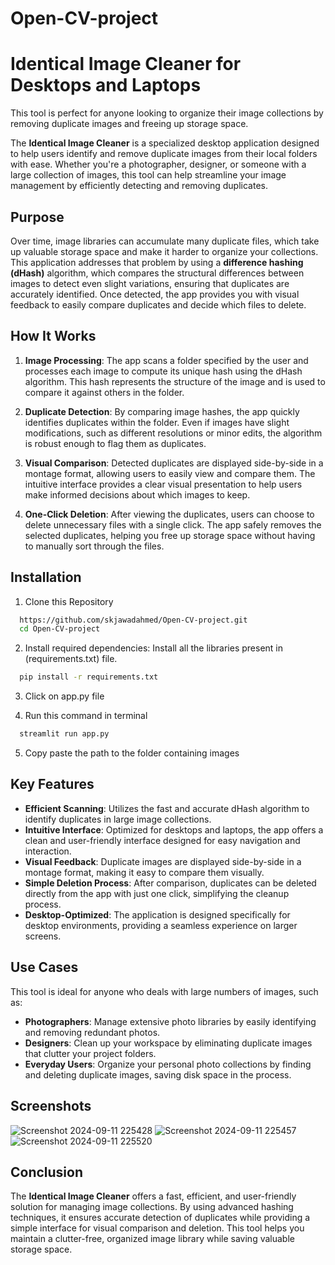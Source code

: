 # Open-CV-project
# Identical Image Cleaner for Desktops and Laptops

This tool is perfect for anyone looking to organize their image collections by removing duplicate images and freeing up storage space.

The **Identical Image Cleaner** is a specialized desktop application designed to help users identify and remove duplicate images from their local folders with ease. Whether you're a photographer, designer, or someone with a large collection of images, this tool can help streamline your image management by efficiently detecting and removing duplicates.

## Purpose

Over time, image libraries can accumulate many duplicate files, which take up valuable storage space and make it harder to organize your collections. This application addresses that problem by using a **difference hashing (dHash)** algorithm, which compares the structural differences between images to detect even slight variations, ensuring that duplicates are accurately identified. Once detected, the app provides you with visual feedback to easily compare duplicates and decide which files to delete.

## How It Works

1. **Image Processing**: The app scans a folder specified by the user and processes each image to compute its unique hash using the dHash algorithm. This hash represents the structure of the image and is used to compare it against others in the folder.
  
2. **Duplicate Detection**: By comparing image hashes, the app quickly identifies duplicates within the folder. Even if images have slight modifications, such as different resolutions or minor edits, the algorithm is robust enough to flag them as duplicates.

3. **Visual Comparison**: Detected duplicates are displayed side-by-side in a montage format, allowing users to easily view and compare them. The intuitive interface provides a clear visual presentation to help users make informed decisions about which images to keep.

4. **One-Click Deletion**: After viewing the duplicates, users can choose to delete unnecessary files with a single click. The app safely removes the selected duplicates, helping you free up storage space without having to manually sort through the files.

## Installation
1. Clone this Repository
```bash
  https://github.com/skjawadahmed/Open-CV-project.git
  cd Open-CV-project
```

2. Install required dependencies: Install all the libraries present in (requirements.txt) file.
```bash
  pip install -r requirements.txt
```
3. Click on app.py file

4. Run this command in terminal
```bash
  streamlit run app.py
```
5. Copy paste the path to the folder containing images 

## Key Features

- **Efficient Scanning**: Utilizes the fast and accurate dHash algorithm to identify duplicates in large image collections.
- **Intuitive Interface**: Optimized for desktops and laptops, the app offers a clean and user-friendly interface designed for easy navigation and interaction.
- **Visual Feedback**: Duplicate images are displayed side-by-side in a montage format, making it easy to compare them visually.
- **Simple Deletion Process**: After comparison, duplicates can be deleted directly from the app with just one click, simplifying the cleanup process.
- **Desktop-Optimized**: The application is designed specifically for desktop environments, providing a seamless experience on larger screens.

## Use Cases

This tool is ideal for anyone who deals with large numbers of images, such as:

- **Photographers**: Manage extensive photo libraries by easily identifying and removing redundant photos.
- **Designers**: Clean up your workspace by eliminating duplicate images that clutter your project folders.
- **Everyday Users**: Organize your personal photo collections by finding and deleting duplicate images, saving disk space in the process.

## Screenshots
![Screenshot 2024-09-11 225428](https://github.com/user-attachments/assets/f6d1d3af-49db-4bb2-b155-2b840188ecd4)
![Screenshot 2024-09-11 225457](https://github.com/user-attachments/assets/4c191550-d3af-4038-9850-4b6ba7353808)
![Screenshot 2024-09-11 225520](https://github.com/user-attachments/assets/9309dd5a-f437-4bd4-9cd2-69a1c0e5e146)

## Conclusion

The **Identical Image Cleaner** offers a fast, efficient, and user-friendly solution for managing image collections. By using advanced hashing techniques, it ensures accurate detection of duplicates while providing a simple interface for visual comparison and deletion. This tool helps you maintain a clutter-free, organized image library while saving valuable storage space.



